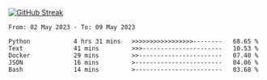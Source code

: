 [![GitHub Streak](https://streak-stats.demolab.com?user=renren-017&theme=sea&hide_border=true&background=DD272700)](https://git.io/streak-stats)

<!--START_SECTION:waka-->

```text
From: 02 May 2023 - To: 09 May 2023

Python            4 hrs 31 mins   >>>>>>>>>>>>>>>>>--------   68.65 %
Text              41 mins         >>>----------------------   10.53 %
Docker            29 mins         >>-----------------------   07.40 %
JSON              16 mins         >------------------------   04.06 %
Bash              14 mins         >------------------------   03.68 %
```

<!--END_SECTION:waka-->
